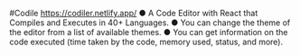 #Codile
https://codiler.netlify.app/
● A Code Editor with React that Compiles and Executes in 40+ Languages.
● You can change the theme of the editor from a list of available themes.
● You can get information on the code executed (time taken by the code, memory used, status, and more).

